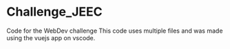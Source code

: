 # Challenge_JEEC
Code for the WebDev challenge
This code uses multiple files and was made using the vuejs app on vscode.
